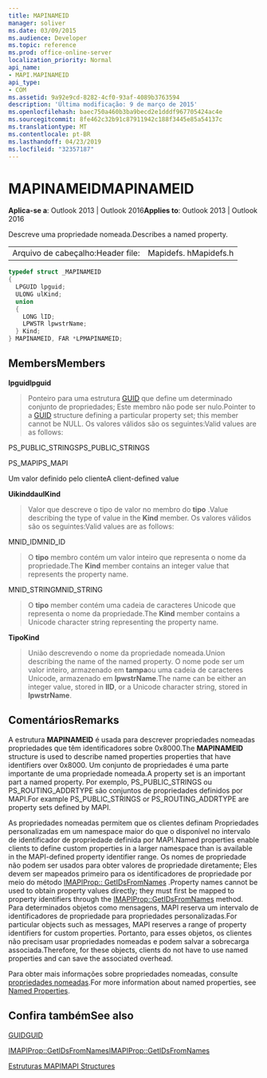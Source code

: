 ```yaml
---
title: MAPINAMEID
manager: soliver
ms.date: 03/09/2015
ms.audience: Developer
ms.topic: reference
ms.prod: office-online-server
localization_priority: Normal
api_name:
- MAPI.MAPINAMEID
api_type:
- COM
ms.assetid: 9a92e9cd-8282-4cf0-93af-4089b3763594
description: 'Última modificação: 9 de março de 2015'
ms.openlocfilehash: baec750a460b3ba9becd2e1dddf967705424ac4e
ms.sourcegitcommit: 8fe462c32b91c87911942c188f3445e85a54137c
ms.translationtype: MT
ms.contentlocale: pt-BR
ms.lasthandoff: 04/23/2019
ms.locfileid: "32357187"
---
```

# <a name="mapinameid"></a><span data-ttu-id="e13c3-103">MAPINAMEID</span><span class="sxs-lookup"><span data-stu-id="e13c3-103">MAPINAMEID</span></span>

  
  
<span data-ttu-id="e13c3-104">**Aplica-se a**: Outlook 2013 | Outlook 2016</span><span class="sxs-lookup"><span data-stu-id="e13c3-104">**Applies to**: Outlook 2013 | Outlook 2016</span></span> 
  
<span data-ttu-id="e13c3-105">Descreve uma propriedade nomeada.</span><span class="sxs-lookup"><span data-stu-id="e13c3-105">Describes a named property.</span></span> 
  
|||
|:-----|:-----|
|<span data-ttu-id="e13c3-106">Arquivo de cabeçalho:</span><span class="sxs-lookup"><span data-stu-id="e13c3-106">Header file:</span></span>  <br/> |<span data-ttu-id="e13c3-107">Mapidefs. h</span><span class="sxs-lookup"><span data-stu-id="e13c3-107">Mapidefs.h</span></span>  <br/> |
   
```cpp
typedef struct _MAPINAMEID
{
  LPGUID lpguid;
  ULONG ulKind;
  union
  {
    LONG lID;
    LPWSTR lpwstrName;
  } Kind;
} MAPINAMEID, FAR *LPMAPINAMEID;

```

## <a name="members"></a><span data-ttu-id="e13c3-108">Members</span><span class="sxs-lookup"><span data-stu-id="e13c3-108">Members</span></span>

 <span data-ttu-id="e13c3-109">**lpguid**</span><span class="sxs-lookup"><span data-stu-id="e13c3-109">**lpguid**</span></span>
  
> <span data-ttu-id="e13c3-110">Ponteiro para uma estrutura [GUID](guid.md) que define um determinado conjunto de propriedades; Este membro não pode ser nulo.</span><span class="sxs-lookup"><span data-stu-id="e13c3-110">Pointer to a [GUID](guid.md) structure defining a particular property set; this member cannot be NULL.</span></span> <span data-ttu-id="e13c3-111">Os valores válidos são os seguintes:</span><span class="sxs-lookup"><span data-stu-id="e13c3-111">Valid values are as follows:</span></span> 
    
<span data-ttu-id="e13c3-112">PS_PUBLIC_STRINGS</span><span class="sxs-lookup"><span data-stu-id="e13c3-112">PS_PUBLIC_STRINGS</span></span>
  
> 
    
<span data-ttu-id="e13c3-113">PS_MAPI</span><span class="sxs-lookup"><span data-stu-id="e13c3-113">PS_MAPI</span></span>
  
> 
    
<span data-ttu-id="e13c3-114">Um valor definido pelo cliente</span><span class="sxs-lookup"><span data-stu-id="e13c3-114">A client-defined value</span></span>
  
> 
    
 <span data-ttu-id="e13c3-115">**Uikindda**</span><span class="sxs-lookup"><span data-stu-id="e13c3-115">**ulKind**</span></span>
  
> <span data-ttu-id="e13c3-116">Valor que descreve o tipo de valor no membro do **tipo** .</span><span class="sxs-lookup"><span data-stu-id="e13c3-116">Value describing the type of value in the **Kind** member.</span></span> <span data-ttu-id="e13c3-117">Os valores válidos são os seguintes:</span><span class="sxs-lookup"><span data-stu-id="e13c3-117">Valid values are as follows:</span></span> 
    
<span data-ttu-id="e13c3-118">MNID_ID</span><span class="sxs-lookup"><span data-stu-id="e13c3-118">MNID_ID</span></span> 
  
> <span data-ttu-id="e13c3-119">O **tipo** membro contém um valor inteiro que representa o nome da propriedade.</span><span class="sxs-lookup"><span data-stu-id="e13c3-119">The **Kind** member contains an integer value that represents the property name.</span></span> 
    
<span data-ttu-id="e13c3-120">MNID_STRING</span><span class="sxs-lookup"><span data-stu-id="e13c3-120">MNID_STRING</span></span> 
  
> <span data-ttu-id="e13c3-121">O **tipo** member contém uma cadeia de caracteres Unicode que representa o nome da propriedade.</span><span class="sxs-lookup"><span data-stu-id="e13c3-121">The **Kind** member contains a Unicode character string representing the property name.</span></span> 
    
 <span data-ttu-id="e13c3-122">**Tipo**</span><span class="sxs-lookup"><span data-stu-id="e13c3-122">**Kind**</span></span>
  
> <span data-ttu-id="e13c3-123">União descrevendo o nome da propriedade nomeada.</span><span class="sxs-lookup"><span data-stu-id="e13c3-123">Union describing the name of the named property.</span></span> <span data-ttu-id="e13c3-124">O nome pode ser um valor inteiro, armazenado em **tampa**ou uma cadeia de caracteres Unicode, armazenado em **lpwstrName**.</span><span class="sxs-lookup"><span data-stu-id="e13c3-124">The name can be either an integer value, stored in **lID**, or a Unicode character string, stored in **lpwstrName**.</span></span>
    
## <a name="remarks"></a><span data-ttu-id="e13c3-125">Comentários</span><span class="sxs-lookup"><span data-stu-id="e13c3-125">Remarks</span></span>

<span data-ttu-id="e13c3-126">A estrutura **MAPINAMEID** é usada para descrever propriedades nomeadas propriedades que têm identificadores sobre 0x8000.</span><span class="sxs-lookup"><span data-stu-id="e13c3-126">The **MAPINAMEID** structure is used to describe named properties properties that have identifiers over 0x8000.</span></span> <span data-ttu-id="e13c3-127">Um conjunto de propriedades é uma parte importante de uma propriedade nomeada.</span><span class="sxs-lookup"><span data-stu-id="e13c3-127">A property set is an important part a named property.</span></span> <span data-ttu-id="e13c3-128">Por exemplo, PS_PUBLIC_STRINGS ou PS_ROUTING_ADDRTYPE são conjuntos de propriedades definidos por MAPI.</span><span class="sxs-lookup"><span data-stu-id="e13c3-128">For example PS_PUBLIC_STRINGS or PS_ROUTING_ADDRTYPE are property sets defined by MAPI.</span></span> 
  
<span data-ttu-id="e13c3-129">As propriedades nomeadas permitem que os clientes definam Propriedades personalizadas em um namespace maior do que o disponível no intervalo de identificador de propriedade definida por MAPI.</span><span class="sxs-lookup"><span data-stu-id="e13c3-129">Named properties enable clients to define custom properties in a larger namespace than is available in the MAPI-defined property identifier range.</span></span> <span data-ttu-id="e13c3-130">Os nomes de propriedade não podem ser usados para obter valores de propriedade diretamente; Eles devem ser mapeados primeiro para os identificadores de propriedade por meio do método [IMAPIProp:: GetIDsFromNames](imapiprop-getidsfromnames.md) .</span><span class="sxs-lookup"><span data-stu-id="e13c3-130">Property names cannot be used to obtain property values directly; they must first be mapped to property identifiers through the [IMAPIProp::GetIDsFromNames](imapiprop-getidsfromnames.md) method.</span></span> <span data-ttu-id="e13c3-131">Para determinados objetos como mensagens, MAPI reserva um intervalo de identificadores de propriedade para propriedades personalizadas.</span><span class="sxs-lookup"><span data-stu-id="e13c3-131">For particular objects such as messages, MAPI reserves a range of property identifiers for custom properties.</span></span> <span data-ttu-id="e13c3-132">Portanto, para esses objetos, os clientes não precisam usar propriedades nomeadas e podem salvar a sobrecarga associada.</span><span class="sxs-lookup"><span data-stu-id="e13c3-132">Therefore, for these objects, clients do not have to use named properties and can save the associated overhead.</span></span> 
  
<span data-ttu-id="e13c3-133">Para obter mais informações sobre propriedades nomeadas, consulte [propriedades nomeadas](mapi-named-properties.md).</span><span class="sxs-lookup"><span data-stu-id="e13c3-133">For more information about named properties, see [Named Properties](mapi-named-properties.md).</span></span>
  
## <a name="see-also"></a><span data-ttu-id="e13c3-134">Confira também</span><span class="sxs-lookup"><span data-stu-id="e13c3-134">See also</span></span>



[<span data-ttu-id="e13c3-135">GUID</span><span class="sxs-lookup"><span data-stu-id="e13c3-135">GUID</span></span>](guid.md)
  
[<span data-ttu-id="e13c3-136">IMAPIProp::GetIDsFromNames</span><span class="sxs-lookup"><span data-stu-id="e13c3-136">IMAPIProp::GetIDsFromNames</span></span>](imapiprop-getidsfromnames.md)


[<span data-ttu-id="e13c3-137">Estruturas MAPI</span><span class="sxs-lookup"><span data-stu-id="e13c3-137">MAPI Structures</span></span>](mapi-structures.md)

